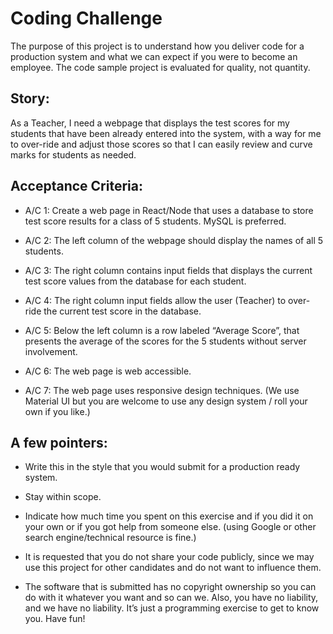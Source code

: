 # Coding Challenge

The purpose of this project is to understand how you deliver code for a production system and what we can expect if you were to become an employee. The code sample project is evaluated for quality, not quantity.

## Story:
As a Teacher, I need a webpage that displays the test scores for my students that have been already entered into the system, with a way for me to over-ride and adjust those scores so that I can easily review and curve marks for students as needed.

## Acceptance Criteria:

- A/C 1: Create a web page in React/Node that uses a database to store test score results for a class of 5 students. MySQL is preferred.

- A/C 2: The left column of the webpage should display the names of all 5 students.

- A/C 3: The right column contains input fields that displays the current test score values from the database for each student.

- A/C 4: The right column input fields allow the user (Teacher) to over-ride the current test score in the database.

- A/C 5: Below the left column is a row labeled “Average Score”, that presents the average of the scores for the 5 students without server involvement.

- A/C 6: The web page is web accessible.

- A/C 7: The web page uses responsive design techniques. (We use Material UI but you are welcome to use any design system / roll your own if you like.)

## A few pointers:

- Write this in the style that you would submit for a production ready system.

- Stay within scope.

- Indicate how much time you spent on this exercise and if you did it on your own or if you got help from someone else. (using Google or other search engine/technical resource is fine.)

- It is requested that you do not share your code publicly, since we may use this project for other candidates and do not want to influence them.

- The software that is submitted has no copyright ownership so you can do with it whatever you want and so can we. Also, you have no liability, and we have no liability. It’s just a programming exercise to get to know you. Have fun!
